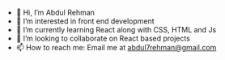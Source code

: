 - 👋 Hi, I’m Abdul Rehman 
- 👀 I’m interested in front end development  
- 🌱 I’m currently learning React along with CSS, HTML and Js
- 💞️ I’m looking to collaborate on React based projects 
- 📫 How to reach me: Email me at abdul7rehman@gmail.com

<!---
aboodIT/aboodIT is a ✨ special ✨ repository because its `README.md` (this file) appears on your GitHub profile.
You can click the Preview link to take a look at your changes.
--->
